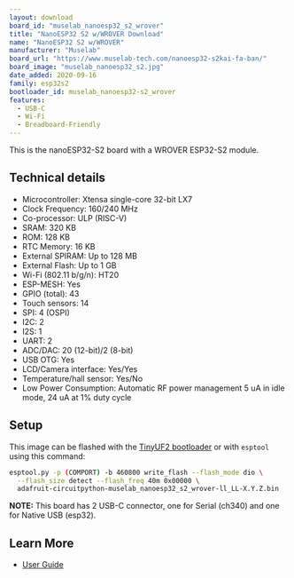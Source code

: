 ```yaml
---
layout: download
board_id: "muselab_nanoesp32_s2_wrover"
title: "NanoESP32 S2 w/WROVER Download"
name: "NanoESP32 S2 w/WROVER"
manufacturer: "Muselab"
board_url: "https://www.muselab-tech.com/nanoesp32-s2kai-fa-ban/"
board_image: "muselab_nanoesp32_s2.jpg"
date_added: 2020-09-16
family: esp32s2
bootloader_id: muselab_nanoesp32-s2_wrover
features:
  - USB-C
  - Wi-Fi
  - Breadboard-Friendly
---
```


This is the nanoESP32-S2 board with a WROVER ESP32-S2 module.

## Technical details

* Microcontroller: Xtensa single-core 32-bit LX7
* Clock Frequency: 160/240 MHz
* Co-processor: ULP (RISC-V)
* SRAM: 320 KB
* ROM: 128 KB
* RTC Memory: 16 KB 
* External SPIRAM: Up to 128 MB 
* External Flash: Up to 1 GB
* Wi-Fi (802.11 b/g/n): HT20
* ESP-MESH: Yes
* GPIO (total): 43
* Touch sensors: 14
* SPI: 4 (OSPI)
* I2C: 2
* I2S: 1
* UART: 2
* ADC/DAC: 20 (12-bit)/2 (8-bit)
* USB OTG: Yes
* LCD/Camera interface: Yes/Yes
* Temperature/hall sensor: Yes/No
* Low Power Consumption: Automatic RF power management 5 uA in idle mode, 24 uA at 1% duty cycle

## Setup

This image can be flashed with the [TinyUF2 bootloader](https://github.com/adafruit/tinyuf2/releases) or with `esptool` using this command:

```sh
esptool.py -p (COMPORT) -b 460800 write_flash --flash_mode dio \
  --flash_size detect --flash_freq 40m 0x00000 \
  adafruit-circuitpython-muselab_nanoesp32_s2_wrover-ll_LL-X.Y.Z.bin
```

**NOTE:** This board has 2 USB-C connector, one for Serial (ch340) and one for Native USB (esp32).

## Learn More

* [User Guide](https://github.com/wuxx/nanoESP32-S2)

